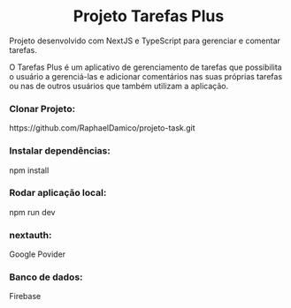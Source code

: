 
<h1 align="center">Projeto Tarefas Plus</h1>
Projeto desenvolvido com NextJS e TypeScript para gerenciar e comentar tarefas.

O Tarefas Plus é um aplicativo de gerenciamento de tarefas que possibilita o usuário a gerenciá-las e adicionar comentários nas suas próprias tarefas ou nas de outros usuários que também utilizam a aplicação.  

<h3>Clonar Projeto:</h3>  https://github.com/RaphaelDamico/projeto-task.git

<h3>Instalar dependências:</h3> npm install

<h3>Rodar aplicação local:</h3> npm run dev

<h3>nextauth:</h3> Google Povider

<h3>Banco de dados:</h3> Firebase



